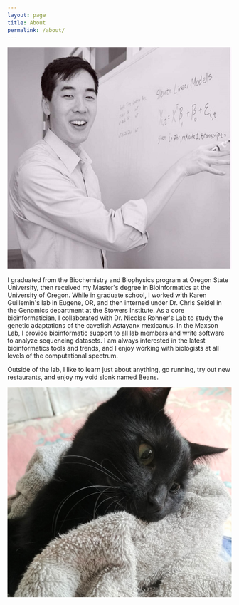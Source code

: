 ```yaml
---
layout: page
title: About
permalink: /about/
---
```


![teach](../images/teach-crop.jpeg)

I graduated from the Biochemistry and Biophysics program at Oregon State University, then received my Master's degree in Bioinformatics at the University of Oregon. While in graduate school, I worked with Karen Guillemin's lab in Eugene, OR, and then interned under Dr. Chris Seidel in the Genomics department at the Stowers Institute. As a core bioinformatician, I collaborated with Dr. Nicolas Rohner's Lab to study the genetic adaptations of the cavefish Astayanx mexicanus. In the Maxson Lab, I provide bioinformatic support to all lab members and write software to analyze sequencing datasets. I am always interested in the latest bioinformatics tools and trends, and I enjoy working with biologists at all levels of the computational spectrum.

Outside of the lab, I like to learn just about anything, go running, try out new restaurants, and enjoy my void slonk named Beans.

![cat](../images/cat-towel.jpg)